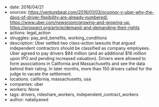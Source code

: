 - date: 2016/04/21
- sources: https://venturebeat.com/2016/01/03/oconnor-v-uber-why-the-days-of-driver-flexibility-are-already-numbered/, https://www.uber.com/newsroom/growing-and-growing-up, https://prospect.org/article/demand-and-demanding-their-rights
- actions: legal_action
- struggles: pay_and_benefits, working_conditions
- description: Uber settled two class-action lawsuits that argued independent contractors should be classified as company employees. Uber agreed to pay drivers $84 million (and an additional $16 million upon IPO and pending increased valuation). Drivers were allowed to form associations in California and Massachusetts and see the data behind their rating. In later months, more than 150 drivers called for the judge to vacate the settlement.
- locations: california, massachusetts, usa
- companies: uber
- workers: None
- tags: drivers, rideshare_workers, independent_contract_workers
- author: nataliyaned
